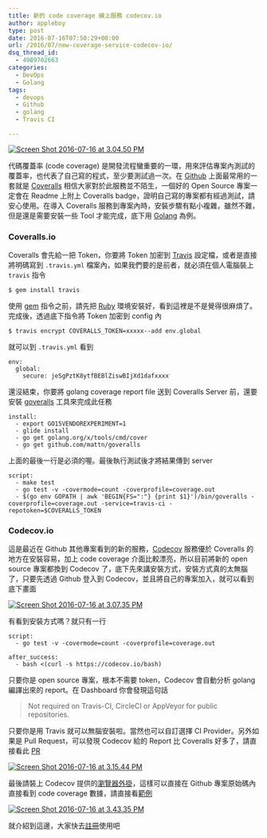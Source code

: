 ```yaml
---
title: 新的 code coverage 線上服務 codecov.io
author: appleboy
type: post
date: 2016-07-16T07:50:29+00:00
url: /2016/07/new-coverage-service-codecov-io/
dsq_thread_id:
  - 4989702663
categories:
  - DevOps
  - Golang
tags:
  - devops
  - Github
  - golang
  - Travis CI

---
```

<a data-flickr-embed="true"  href="https://www.flickr.com/photos/appleboy/28259851031/in/dateposted-public/" title="Screen Shot 2016-07-16 at 3.04.50 PM"><img src="https://i1.wp.com/c8.staticflickr.com/9/8684/28259851031_de845f4e56_z.jpg?resize=640%2C355&#038;ssl=1" alt="Screen Shot 2016-07-16 at 3.04.50 PM" data-recalc-dims="1" /></a>

代碼覆蓋率 (code coverage) 是開發流程蠻重要的一環，用來評估專案內測試的覆蓋率，也代表了自己寫的程式，至少要測試過一次。在 [Github][1] 上面最常用的一套就是 [Coveralls][2] 相信大家對於此服務並不陌生，一個好的 Open Source 專案一定會在 Readme 上附上 Coveralls badge，證明自己寫的專案都有經過測試，請安心使用。在導入 Coveralls 服務到專案內時，安裝步驟有點小複雜，雖然不難，但是還是需要安裝一些 Tool 才能完成，底下用 [Golang][3] 為例。

<!--more-->

### Coveralls.io

Coveralls 會先給一把 Token，你要將 Token 加密到 [Travis][4] 設定檔，或者是直接將明碼寫到 `.travis.yml` 檔案內，如果我們要的是前者，就必須在個人電腦裝上 `travis` 指令

<pre><code class="language-bash">$ gem install travis</code></pre>

使用 [gem][5] 指令之前，請先把 [Ruby][6] 環境安裝好，看到這裡是不是覺得很麻煩了。完成後，透過底下指令將 Token 加密到 config 內

<pre><code class="language-bash">$ travis encrypt COVERALLS_TOKEN=xxxxx--add env.global</code></pre>

就可以到 `.travis.yml` 看到

<pre><code class="language-bash">env:
  global:
    secure: jeSgPztK8ytfBEBlZiswBIjXd1dafxxxx</code></pre>

還沒結束，你要將 golang coverage report file 送到 Coveralls Server 前，還要安裝 [goveralls][7] 工具來完成此任務

<pre><code class="language-bash">install:
  - export GO15VENDOREXPERIMENT=1
  - glide install
  - go get golang.org/x/tools/cmd/cover
  - go get github.com/mattn/goveralls</code></pre>

上面的最後一行是必須的喔。最後執行測試後才將結果傳到 server

<pre><code class="language-bash">script:
  - make test
  - go test -v -covermode=count -coverprofile=coverage.out
  - $(go env GOPATH | awk &#039;BEGIN{FS=":"} {print $1}&#039;)/bin/goveralls -coverprofile=coverage.out -service=travis-ci -repotoken=$COVERALLS_TOKEN</code></pre>

### Codecov.io

這是最近在 Github 其他專案看到的新的服務，[Codecov][8] 服務優於 Coveralls 的地方在安裝容易，加上 code coverage 介面比較漂亮，所以目前將新的 open source 專案都換到 Codecov 了，底下先來講安裝方式，安裝方式真的太無腦了，只要先透過 Github 登入到 Codecov，並且將自己的專案加入，就可以看到底下畫面

<a data-flickr-embed="true"  href="https://www.flickr.com/photos/appleboy/28304633406/in/dateposted-public/" title="Screen Shot 2016-07-16 at 3.07.35 PM"><img src="https://i0.wp.com/c7.staticflickr.com/9/8851/28304633406_c480a885a6_z.jpg?resize=640%2C476&#038;ssl=1" alt="Screen Shot 2016-07-16 at 3.07.35 PM" data-recalc-dims="1" /></a>

有看到安裝方式嗎？就只有一行

<pre><code class="language-bash">script:
  - go test -v -covermode=count -coverprofile=coverage.out

after_success:
  - bash &lt;(curl -s https://codecov.io/bash)</code></pre>

只要你是 open source 專案，根本不需要 token，Codecov 會自動分析 golang 編譯出來的 report。在 Dashboard 你會發現這句話

> Not required on Travis-CI, CircleCI or AppVeyor for public repositories.

只要你是用 Travis 就可以無腦安裝啦。當然也可以自訂選擇 CI Provider。另外如果是 Pull Request，可以發現 Codecov 給的 Report 比 Coveralls 好多了，請直接看此 [PR][9]

<a data-flickr-embed="true"  href="https://www.flickr.com/photos/appleboy/28259968161/in/dateposted-public/" title="Screen Shot 2016-07-16 at 3.15.44 PM"><img src="https://i0.wp.com/c2.staticflickr.com/9/8883/28259968161_0cd8aeff22_z.jpg?resize=640%2C528&#038;ssl=1" alt="Screen Shot 2016-07-16 at 3.15.44 PM" data-recalc-dims="1" /></a>

最後請裝上 Codecov 提供的[瀏覽器外掛][10]，這樣可以直接在 Github 專案原始碼內直接看到 code coverage 數據，請直接看[範例][11]

<a data-flickr-embed="true"  href="https://www.flickr.com/photos/appleboy/27722680164/in/dateposted-public/" title="Screen Shot 2016-07-16 at 3.43.35 PM"><img src="https://i1.wp.com/c5.staticflickr.com/8/7663/27722680164_7eaab11e62_z.jpg?resize=640%2C451&#038;ssl=1" alt="Screen Shot 2016-07-16 at 3.43.35 PM" data-recalc-dims="1" /></a>

就介紹到這邊，大家快去[註冊][8]使用吧

 [1]: https://github.com
 [2]: https://coveralls.io/
 [3]: https://golang.org/
 [4]: https://travis-ci.org
 [5]: https://rubygems.org/
 [6]: https://www.ruby-lang.org/en/
 [7]: https://github.com/mattn/goveralls
 [8]: https://Codecov.io/
 [9]: https://github.com/appleboy/gin-jwt/pull/38
 [10]: https://github.com/codecov/browser-extension
 [11]: https://github.com/appleboy/go-hello/blob/master/hello-world.go